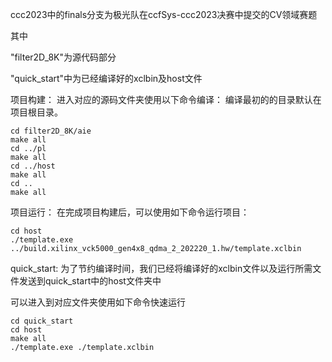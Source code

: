 ccc2023中的finals分支为极光队在ccfSys-ccc2023决赛中提交的CV领域赛题

其中

"filter2D_8K"为源代码部分

"quick_start"中为已经编译好的xclbin及host文件


项目构建：
进入对应的源码文件夹使用以下命令编译：
编译最初的的目录默认在项目根目录。
```
cd filter2D_8K/aie
make all
cd ../pl
make all
cd ../host
make all
cd ..
make all
```

项目运行：
在完成项目构建后，可以使用如下命令运行项目：
```
cd host
./template.exe ../build.xilinx_vck5000_gen4x8_qdma_2_202220_1.hw/template.xclbin
```

quick_start:
为了节约编译时间，我们已经将编译好的xclbin文件以及运行所需文件发送到quick_start中的host文件夹中

可以进入到对应文件夹使用如下命令快速运行
```
cd quick_start
cd host
make all
./template.exe ./template.xclbin 
```
